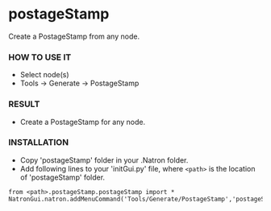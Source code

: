 # postageStamp

Create a PostageStamp from any node.

### HOW TO USE IT

* Select node(s)
* Tools -> Generate -> PostageStamp

### RESULT

* Create a PostageStamp for any node.

### INSTALLATION

* Copy 'postageStamp' folder in your .Natron folder.
* Add following lines to your 'initGui.py' file, where ``<path>`` is the location of 'postageStamp' folder.

```
from <path>.postageStamp.postageStamp import *
NatronGui.natron.addMenuCommand('Tools/Generate/PostageStamp','postageStamp')